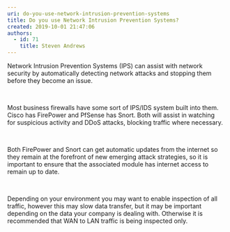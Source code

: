 ```yaml
---
uri: do-you-use-network-intrusion-prevention-systems
title: Do you use Network Intrusion Prevention Systems?
created: 2019-10-01 21:47:06
authors:
  - id: 71
    title: Steven Andrews
---
```





<span class='intro'> Network Intrusion Prevention Systems (IPS) can assist with network security by automatically detecting network attacks and stopping them before they become an issue.<br><div><br></div> </span>

<p>​​Most business firewalls have some sort of IPS/IDS system built into them. Cisco has FirePower and&#160;PfSense has Snort​. Both will assist in watching for&#160;suspicious activity and DDoS attacks, blocking traffic where necessary.<br></p><p><br></p><p>Both FirePower and Snort ​can get automatic updates from the internet so they remain at the forefront of new emerging attack strategies, so it is important to ensure that the associated module has internet access to remain&#160;up to date​​.<br></p><p><br></p><p>​Depending on your environment you may want to enable inspection of all traffic, however this may slow data transfer, but it may be important depending on the data your company is dealing with. Otherwise it is recommended that WAN to LAN traffic is being inspected only.<br></p>


